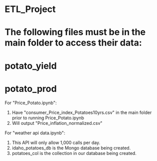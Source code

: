 # ETL_Project

# The following files must be in the main folder to access their data:
  # potato_yield
  # potato_prod
 
  
For "Price_Potato.ipynb":
  1) Have "consumer_Price_index_Potatoes10yrs.csv" in the main folder prior to running Price_Potato.ipynb
  2) Will output "Price_inflation_normalized.csv"


For "weather api data.ipynb":
  1) This API will only allow 1,000 calls per day.
  2)  idaho_potatoes_db is the Mongo database being created.
  3)  potatoes_col is the collection in our database being created.

